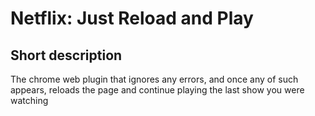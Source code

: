 # Netflix: Just Reload and Play

## Short description
The chrome web plugin that ignores any errors, and once any of such appears, 
reloads the page and continue playing the last show you were watching